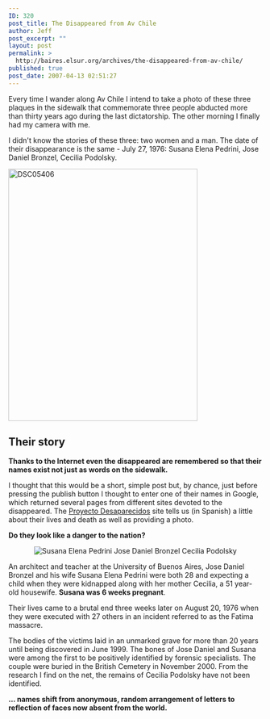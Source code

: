 ```yaml
---
ID: 320
post_title: The Disappeared from Av Chile
author: Jeff
post_excerpt: ""
layout: post
permalink: >
  http://baires.elsur.org/archives/the-disappeared-from-av-chile/
published: true
post_date: 2007-04-13 02:51:27
---
```

Every time I wander along Av Chile I intend to take a photo of these three plaques in the sidewalk that commemorate three people  abducted more than thirty years ago during the last dictatorship. The other morning I finally had my camera with me. 

I didn't know the stories of these three: two women and a man.  The date of their disappearance is the same - July 27, 1976: Susana Elena Pedrini, Jose Daniel Bronzel, Cecilia Podolsky.

<a data-flickr-embed="true"  href="https://www.flickr.com/photos/jeffbarry/25681817965/in/datetaken/" title="DSC05406"><img src="https://farm2.staticflickr.com/1702/25681817965_22b2bc95d0.jpg" width="375" height="500" alt="DSC05406"></a>

<h2>Their story</h2>

<strong>Thanks to the Internet even the disappeared are remembered so that their names exist not just as words on the sidewalk. </strong>

I thought that this would be a short, simple post but, by chance, just before pressing the publish button I thought to enter one of their names in Google, which returned several  pages from different sites devoted to the disappeared.  The <a href="http://www.desaparecidos.org/arg/victimas/b/bronzel/">Proyecto Desaparecidos</a> site tells us (in Spanish) a little about their lives and death as well as providing a photo.

<strong>Do they look like a danger to the nation?</strong>
<center>
<img src='http://baires.elsur.org/wp-content/uploads/2007/04/tres.jpg' alt='Susana Elena Pedrini Jose Daniel Bronzel Cecilia Podolsky' />
</center>

An architect and teacher at the University of Buenos Aires, Jose Daniel Bronzel and his wife Susana Elena Pedrini were both 28 and expecting a child when they were kidnapped along with her mother Cecilia, a 51 year-old housewife.   <strong>Susana was 6 weeks pregnant</strong>. 

Their lives came to a brutal end three weeks later on August 20, 1976 when they were executed with 27 others in an incident referred to as the Fatima massacre.

The bodies of the victims laid in an unmarked grave for more than 20 years until being discovered  in June 1999.  The bones of Jose Daniel and Susana were among the first to be positively identified by forensic specialists. The couple were buried in the British Cemetery in November 2000. From the research I find on the net, the remains of Cecilia Podolsky have not been identified. 

<strong>... names shift from anonymous, random arrangement of letters to reflection of faces now absent from the world. </strong>
